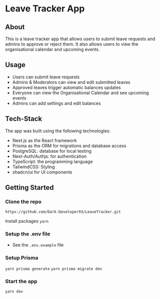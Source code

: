 # Leave Tracker App

## About

This is a leave tracker app that allows users to submit leave requests and admins to approve or reject them. It also allows users to view the organisational calendar and upcoming events.

## Usage

- Users can submit leave requests
- Admins & Moderators can view and edit submitted leaves
- Approved leaves trigger automatic balances updates
- Everyone can view the Organisational Calendar and see upcoming events
- Admins can add settings and edit balances

## Tech-Stack

The app was built using the following technologies:

- Next.js as the React framework
- Prisma as the ORM for migrations and database access
- PostgreSQL: database for local testing
- Next-Auth/Authjs: for authentication
- TypeScript: the programming language
- TailwindCSS: Styling
- shadcn/ui for UI components

## Getting Started

### Clone the repo

`https://github.com/Dark-Developer93/LeaveTracker.git`

Install packages
`yarn`

### Setup the .env file

- See the `.env.example` file

### Setup Prisma

`yarn prisma generate`
`yarn prisma migrate dev`

### Start the app

`yarn dev`
